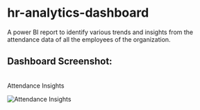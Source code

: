 # hr-analytics-dashboard
A power BI report to identify various trends and insights from the attendance data of all the employees of the organization.
<br>
## Dashboard Screenshot:
<br>
Attendance Insights
<br>

![Attendance Insights](https://github.com/S99C/hr-analytics-dashboard/assets/79993232/686067b3-7865-46be-9a31-17e91694224d)
